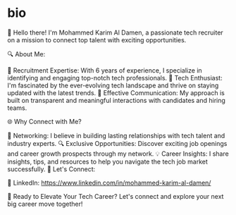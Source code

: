 # bio
👋 Hello there! I'm Mohammed Karim Al Damen, a passionate tech recruiter on a mission to connect top talent with exciting opportunities.

🔍 About Me:

💼 Recruitment Expertise: With 6 years of experience, I specialize in identifying and engaging top-notch tech professionals.
🚀 Tech Enthusiast: I'm fascinated by the ever-evolving tech landscape and thrive on staying updated with the latest trends.
💬 Effective Communication: My approach is built on transparent and meaningful interactions with candidates and hiring teams.

🌐 Why Connect with Me?

🤝 Networking: I believe in building lasting relationships with tech talent and industry experts.
🔍 Exclusive Opportunities: Discover exciting job openings and career growth prospects through my network.
💡 Career Insights: I share insights, tips, and resources to help you navigate the tech job market successfully.
🌟 Let's Connect:

🔗 LinkedIn: https://www.linkedin.com/in/mohammed-karim-al-damen/

🚀 Ready to Elevate Your Tech Career? Let's connect and explore your next big career move together!


